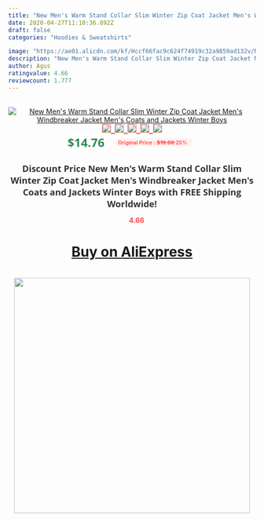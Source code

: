 ```yaml
---
title: "New Men's Warm Stand Collar Slim Winter Zip Coat Jacket Men's Windbreaker Jacket Men's Coats and Jackets Winter Boys"
date: 2020-04-27T11:10:36.892Z
draft: false
categories: "Hoodies & Sweatshirts"

image: "https://ae01.alicdn.com/kf/Hccf66fac9c624f74919c32a9859ad132v/New-Men-s-Warm-Stand-Collar-Slim-Winter-Zip-Coat-Jacket-Men-s-Windbreaker-Jacket-Men.jpg"
description: "New Men's Warm Stand Collar Slim Winter Zip Coat Jacket Men's Windbreaker Jacket Men's Coats and Jackets Winter Boys"
author: Agus
ratingvalue: 4.66
reviewcount: 1.777
---
```

<br>
<div style="text-align: center;">
<a href="https://s.click.aliexpress.com/e/_97wIOZ" target="_blank" rel="nofollow noopener noreferrer"><img alt="New Men's Warm Stand Collar Slim Winter Zip Coat Jacket Men's Windbreaker Jacket Men's Coats and Jackets Winter Boys" class="magnifier-image" src="https://ae01.alicdn.com/kf/Hccf66fac9c624f74919c32a9859ad132v/New-Men-s-Warm-Stand-Collar-Slim-Winter-Zip-Coat-Jacket-Men-s-Windbreaker-Jacket-Men.jpg_640x640.jpg">
<br>
<img style="border:1px solid salmon" src="https://ae01.alicdn.com/kf/Hccf66fac9c624f74919c32a9859ad132v/New-Men-s-Warm-Stand-Collar-Slim-Winter-Zip-Coat-Jacket-Men-s-Windbreaker-Jacket-Men.jpg_120x120.jpg">&nbsp;&nbsp;<img style="border:1px solid salmon" src="https://ae01.alicdn.com/kf/H971a6230dd7a46c88d385c7d6c1faa45I/New-Men-s-Warm-Stand-Collar-Slim-Winter-Zip-Coat-Jacket-Men-s-Windbreaker-Jacket-Men.jpg_120x120.jpg">&nbsp;&nbsp;<img style="border:1px solid salmon" src="https://ae01.alicdn.com/kf/H520b276450da48ad832bbd0ed9414d4a2/New-Men-s-Warm-Stand-Collar-Slim-Winter-Zip-Coat-Jacket-Men-s-Windbreaker-Jacket-Men.jpg_120x120.jpg">&nbsp;&nbsp;<img style="border:1px solid salmon" src="https://ae01.alicdn.com/kf/H0ecf378b96f54eb29a48f6af1b438f47I/New-Men-s-Warm-Stand-Collar-Slim-Winter-Zip-Coat-Jacket-Men-s-Windbreaker-Jacket-Men.jpg_120x120.jpg">&nbsp;&nbsp;<img style="border:1px solid salmon" src="https://ae01.alicdn.com/kf/H5a5aedde5b66469da65f7aa1f350e3b6A/New-Men-s-Warm-Stand-Collar-Slim-Winter-Zip-Coat-Jacket-Men-s-Windbreaker-Jacket-Men.jpg_120x120.jpg"></a></div><br0>
<div style="text-align: center;"><span style="background-color: white; border: 0px; box-sizing: border-box; color: seagreen; display: inline-block; font-family: &quot;open sans&quot; , &quot;arial&quot; , &quot;helvetica&quot; , sans-serif , &quot;heiti&quot;; font-size: 24px; font-stretch: inherit; font-weight: 700; line-height: inherit; margin: 0px 10px 0px 0px; padding: 0px; vertical-align: middle;">$14.76 </span>
<span style="background: rgb(255 , 241 , 241); border-radius: 3px; border: 0px; box-sizing: border-box; color: #ff4747; display: inline-block; font-family: inherit; font-size: 12px; font-stretch: inherit; font-style: inherit; font-variant: inherit; font-weight: 600; line-height: inherit; margin: 0px; padding: 2px 5px; transform: scale(0.9); vertical-align: middle;">Original Price : <b style="text-decoration: line-through;">$19.68 </b> 25%&nbsp;&nbsp;</span></div>
<h1 style="color: #333333; display: inline-block; font-family: &quot;open sans&quot; , &quot;arial&quot; , &quot;helvetica&quot; , sans-serif , &quot;heiti&quot;; font-size: 18px; font-stretch: inherit; font-weight: 700; text-align: center;">Discount Price New Men's Warm Stand Collar Slim Winter Zip Coat Jacket Men's Windbreaker Jacket Men's Coats and Jackets Winter Boys with FREE Shipping Worldwide!</h1>
<div style="color: #ff4747; text-align: center;">
<img src="https://4.bp.blogspot.com/-M0ZcTcb-5uY/XleCXlxnR4I/AAAAAAAAAEc/OrjgMkXV1oMQFaCRZj5HQwOCBcu3w1FegCPcBGAYYCw/s1600/star.png" style="height: 15px;">&nbsp;<b>4.66</b></div>
<div class="button_cont" align="center"><a class="buynow_a" href="https://s.click.aliexpress.com/e/_97wIOZ" target="_blank" rel="nofollow noopener noreferrer"><H1>Buy on AliExpress</H1></a></div><br>
<div class="separator" style="clear: both; text-align: center;">
<img src="https://lh3.googleusercontent.com/-pTy5HemUv9M/XlePHvY0dAI/AAAAAAAAAE4/0nX5iRUoIWY8eMW9Dpxeirr157OZliDIgCLcBGAsYHQ/s1600/badge.gif" width="480">
</div>
